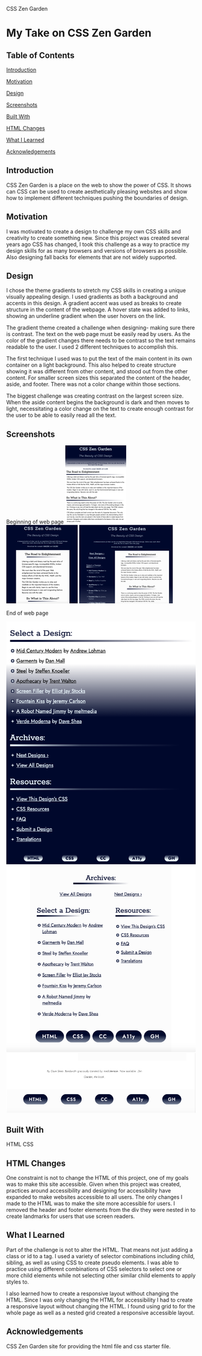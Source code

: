 CSS Zen Garden 
# My Take on CSS Zen Garden

## Table of Contents
[Introduction](#Introduction)

[Motivation](#Motivation)

[Design](#Design)

[Screenshots](#Screenshots)

[Built With](#built-with)

[HTML Changes](#HTML-Changes)

[What I Learned](#What-I-Learned)

[Acknowledgements](#Acknowledgements)

## Introduction

CSS Zen Garden is a place on the web to show the power of CSS. It shows can CSS can be used to create aesthetically pleasing websites and show how to implement different techniques pushing the boundaries of design.  

## Motivation

I was motivated to create a design to challenge my own CSS skills and creativity to create something new. Since this project was created several years ago CSS has changed, I took this challenge as a way to practice my design skills for as many browsers and versions of browsers as possible. Also designing fall backs for elements that are not widely supported.

## Design

I chose the theme gradients to stretch my CSS skills in creating a unique visually appealing design. I used gradients as both a background and accents in this design. A gradient accent was used as breaks to create structure in the content of the webpage. A hover state was added to links, showing an underline gradient when the user hovers on the link. 

The gradient theme created a challenge when designing- making sure there is contrast. The text on the web page must be easily read by users. As the color of the gradient changes there needs to be contrast so the text remains readable to the user. I used 2 different techniques to accomplish this. 

The first technique I used was to put the text of the main content in its own container on a light background. This also helped to create structure showing it was different from other content, and stood out from the other content. For smaller screen sizes this separated the content of the header, aside, and footer. There was not a color change within those sections. 

The biggest challenge was creating contrast on the largest screen size. When the aside content begins the background is dark and then moves to light, necessitating a color change on the text to create enough contrast for the user to be able to easily read all the text. 

## Screenshots

Beginning of web page
![My Image](images/beg_sm.png) ![My Image](images/beg_med.png) ![My Image](images/beg_lrg.png)

End of web page

![My Image](images/bottom_sm.png) ![My Image](images/bottom_med.png) ![My Image](images/bottom_lrg.png)

## Built With
HTML
CSS

## HTML Changes

One constraint is not to change the HTML of this project, one of my goals was to make this site accessible. Given when this project was created, practices around accessibility and designing for accessibility have expanded to make websites accessible to all users. The only changes I made to the HTML was to make the site more accessible for users. I removed the header and footer elements from the div they were nested in to create landmarks for users that use screen readers.

## What I Learned
Part of the challenge is not to alter the HTML. That means not just adding a class or id to a tag. I used a variety of selector combinations including child, sibling, as well as using CSS to create pseudo elements. I was able to practice using different combinations of CSS selectors to select one or more child elements while not selecting other similar  child elements to apply styles to.

I also learned how to create a responsive layout without changing the HTML. Since I was only changing the HTML for accessibility I had to create a responsive layout without changing the HTML. I found using grid to for the whole page as well as a nested grid created a responsive accessible layout.    

## Acknowledgements
CSS Zen Garden site for providing the html file and css starter file.
